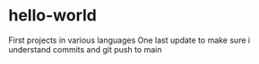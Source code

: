 # hello-world
First projects in various languages
One last update to make sure i understand commits and git push to main